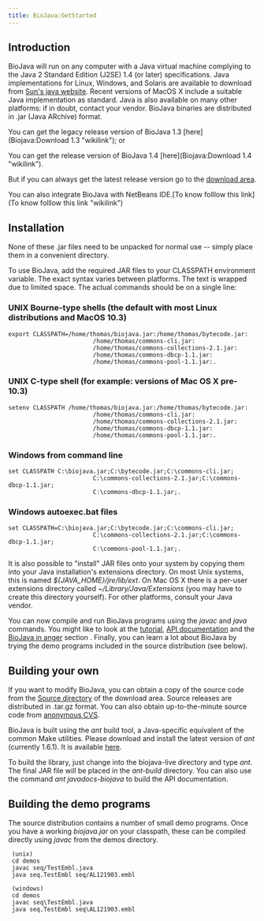 ```yaml
---
title: BioJava:GetStarted
---
```


Introduction
------------

BioJava will run on any computer with a Java virtual machine complying
to the Java 2 Standard Edition (J2SE) 1.4 (or later) specifications.
Java implementations for Linux, Windows, and Solaris are available to
download from [Sun's java website](http://java.sun.com). Recent versions
of MacOS X include a suitable Java implementation as standard. Java is
also available on many other platforms: if in doubt, contact your
vendor. BioJava binaries are distributed in .jar (Java ARchive) format.

You can get the legacy release version of BioJava 1.3
[here](Biojava:Download 1.3 "wikilink"); or

You can get the release version of BioJava 1.4
[here](Biojava:Download 1.4 "wikilink").

But if you can always get the latest release version go to the [download
area](Biojava:Download "wikilink").

You can also integrate BioJava with NetBeans IDE.[To know folllow this
link](To know folllow this link "wikilink")

Installation
------------

None of these .jar files need to be unpacked for normal use -- simply
place them in a convenient directory.

To use BioJava, add the required JAR files to your CLASSPATH environment
variable. The exact syntax varies between platforms. The text is wrapped
due to limited space. The actual commands should be on a single line:

### UNIX Bourne-type shells (the default with most Linux distributions and MacOS 10.3)

`export CLASSPATH=/home/thomas/biojava.jar:/home/thomas/bytecode.jar:`  
`                        /home/thomas/commons-cli.jar:`  
`                        /home/thomas/commons-collections-2.1.jar:`  
`                        /home/thomas/commons-dbcp-1.1.jar:`  
`                        /home/thomas/commons-pool-1.1.jar:.`

### UNIX C-type shell (for example: versions of Mac OS X pre-10.3)

`setenv CLASSPATH /home/thomas/biojava.jar:/home/thomas/bytecode.jar:`  
`                        /home/thomas/commons-cli.jar:`  
`                        /home/thomas/commons-collections-2.1.jar:`  
`                        /home/thomas/commons-dbcp-1.1.jar:`  
`                        /home/thomas/commons-pool-1.1.jar:.`

### Windows from command line

`set CLASSPATH C:\biojava.jar;C:\bytecode.jar;C:\commons-cli.jar;`  
`                        C:\commons-collections-2.1.jar;C:\commons-dbcp-1.1.jar;`  
`                        C:\commons-dbcp-1.1.jar;.`

### Windows autoexec.bat files

`set CLASSPATH=C:\biojava.jar;C:\bytecode.jar;C:\commons-cli.jar;`  
`                        C:\commons-collections-2.1.jar;C:\commons-dbcp-1.1.jar;`  
`                        C:\commons-pool-1.1.jar;.`

It is also possible to "install" JAR files onto your system by copying
them into your Java installation's extensions directory. On most Unix
systems, this is named *${JAVA\_HOME}/jre/lib/ext*. On Mac OS X there is
a per-user extensions directory called *~/Library/Java/Extensions* (you
may have to create this directory yourself). For other platforms,
consult your Java vendor.

You can now compile and run BioJava programs using the *javac* and
*java* commands. You might like to look at the
[tutorial](BioJava:Tutorial "wikilink"), [API
documentation](http://www.biojava.org/docs/api15b/index.html) and the
[BioJava in anger](BioJava:Cookbook "wikilink") section . Finally, you
can learn a lot about BioJava by trying the demo programs included in
the source distribution (see below).

Building your own
-----------------

If you want to modify BioJava, you can obtain a copy of the source code
from the [Source directory](http://www.biojava.org/download/source) of
the download area. Source releases are distributed in .tar.gz format.
You can also obtain up-to-the-minute source code from [anonymous
CVS](http://cvs.biojava.org).

BioJava is built using the *ant* build tool, a Java-specific equivalent
of the common Make utilities. Please download and install the latest
version of *ant* (currently 1.6.1). It is available
[here](http://ant.apache.org).

To build the library, just change into the biojava-live directory and
type *ant*. The final JAR file will be placed in the *ant-build*
directory. You can also use the command *ant javadocs-biojava* to build
the API documentation.

Building the demo programs
--------------------------

The source distribution contains a number of small demo programs. Once
you have a working *biojava.jar* on your classpath, these can be
compiled directly using *javac* from the demos directory.

` (unix)`  
` cd demos`  
` javac seq/TestEmbl.java`  
` java seq.TestEmbl seq/AL121903.embl`  
` `  
` (windows)`  
` cd demos`  
` javac seq\TestEmbl.java`  
` java seq.TestEmbl seq\AL121903.embl`

